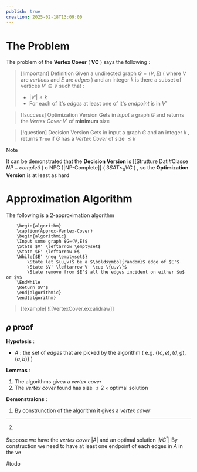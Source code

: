 ```yaml
---
publish: true
creation: 2025-02-18T13:09:00
---
```

# The Problem

The problem of the **Vertex Cover** ( **VC** ) says the following : 

>[!important] Definition
>Given a undirected graph $G=(V,E)$ ( where $V$ are *vertices* and $E$ are *edges* ) and an integer $k$  is there a subset of vertices $V'\subseteq V$ such that : 
>+ $|V'| \le k$
>+ For each of it's *edges* at least one of it's *endpoint* is in $V'$

>[!success] Optimization Version
>Gets in *input* a graph $G$ and returns the *Vertex Cover* $V'$ of **minimum** size

>[!question] Decision Version
>Gets in input a graph $G$ and an integer $k$ , returns `True` if $G$ has a *Vertex Cover* of size $\leq k$

>[!note] 
>It can be demonstrated that the **Decision Version** is [[Strutture Dati#Classe $NP-completi$ ( o NPC )|NP-Complete]] ( $3SAT \leq_p VC$ ) , so the **Optimization Version** is at least as hard

# Approximation Algorithm

The following is a $2$-approximation algorithm 

```pseudo
	\begin{algorithm}
	\caption{Approx-Vertex-Cover}
	\begin{algorithmic}
	\Input some graph $G=(V,E)$
	\State $V' \leftarrow \emptyset$
	\State $E' \leftarrow E$
	\While{$E' \neq \emptyset$}
		\State let $(u,v)$ be a $\boldsymbol{random}$ edge of $E'$
		\State $V' \leftarrow V' \cup \{u,v\}$
		\State remove from $E'$ all the edges incident on either $u$ or $v$
    \EndWhile
    \Return $V'$
	\end{algorithmic}
	\end{algorithm}
```

>[!example] 
![[VertexCover.excalidraw]]
## $\rho$ proof

**Hypotesis** : 
+ $A$ : the set of *edges* that are picked by the algorithm ( e.g. $\{(c,e),(d,g),(a,b)\}$ ) 

**Lemmas** : 
1. The algorithms givea a *vertex cover*
2. The *vertex cover* found has size $\leq2\times \text{optimal solution}$ 

**Demonstraions** :
 1. By construnction of the algorithm it gives a *vertex cover*
---
2. 

Suppose we have the *vertex cover* $|A|$ and an optimal solution $|VC^*|$ 
By construction we need to have at least one endpoint of each edges in $A$ in the ve

#todo 